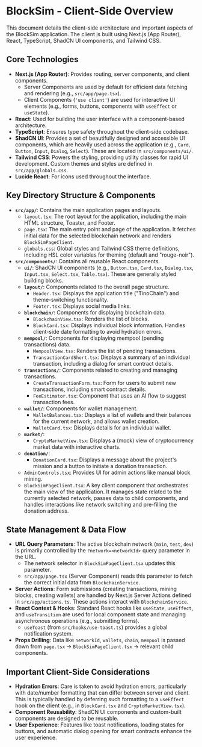 # BlockSim - Client-Side Overview

This document details the client-side architecture and important aspects of the BlockSim application. The client is built using Next.js (App Router), React, TypeScript, ShadCN UI components, and Tailwind CSS.

## Core Technologies

*   **Next.js (App Router)**: Provides routing, server components, and client components.
    *   Server Components are used by default for efficient data fetching and rendering (e.g., `src/app/page.tsx`).
    *   Client Components (`'use client'`) are used for interactive UI elements (e.g., forms, buttons, components with `useEffect` or `useState`).
*   **React**: Used for building the user interface with a component-based architecture.
*   **TypeScript**: Ensures type safety throughout the client-side codebase.
*   **ShadCN UI**: Provides a set of beautifully designed and accessible UI components, which are heavily used across the application (e.g., `Card`, `Button`, `Input`, `Dialog`, `Select`). These are located in `src/components/ui/`.
*   **Tailwind CSS**: Powers the styling, providing utility classes for rapid UI development. Custom themes and styles are defined in `src/app/globals.css`.
*   **Lucide React**: For icons used throughout the interface.

## Key Directory Structure & Components

*   **`src/app/`**: Contains the main application pages and layouts.
    *   `layout.tsx`: The root layout for the application, including the main HTML structure, Toaster, and Footer.
    *   `page.tsx`: The main entry point and page of the application. It fetches initial data for the selected blockchain network and renders `BlockSimPageClient`.
    *   `globals.css`: Global styles and Tailwind CSS theme definitions, including HSL color variables for theming (default and "rouge-noir").
*   **`src/components/`**: Contains all reusable React components.
    *   **`ui/`**: ShadCN UI components (e.g., `Button.tsx`, `Card.tsx`, `Dialog.tsx`, `Input.tsx`, `Select.tsx`, `Table.tsx`). These are generally styled building blocks.
    *   **`layout/`**: Components related to the overall page structure.
        *   `Header.tsx`: Displays the application title ("TinoChain") and theme-switching functionality.
        *   `Footer.tsx`: Displays social media links.
    *   **`blockchain/`**: Components for displaying blockchain data.
        *   `BlockchainView.tsx`: Renders the list of blocks.
        *   `BlockCard.tsx`: Displays individual block information. Handles client-side date formatting to avoid hydration errors.
    *   **`mempool/`**: Components for displaying mempool (pending transactions) data.
        *   `MempoolView.tsx`: Renders the list of pending transactions.
        *   `TransactionCardShort.tsx`: Displays a summary of an individual transaction, including a dialog for smart contract details.
    *   **`transactions/`**: Components related to creating and managing transactions.
        *   `CreateTransactionForm.tsx`: Form for users to submit new transactions, including smart contract details.
        *   `FeeEstimator.tsx`: Component that uses an AI flow to suggest transaction fees.
    *   **`wallet/`**: Components for wallet management.
        *   `WalletBalances.tsx`: Displays a list of wallets and their balances for the current network, and allows wallet creation.
        *   `WalletCard.tsx`: Displays details for an individual wallet.
    *   **`market/`**:
        *   `CryptoMarketView.tsx`: Displays a (mock) view of cryptocurrency market data with interactive charts.
    *   **`donation/`**:
        *   `DonationCard.tsx`: Displays a message about the project's mission and a button to initiate a donation transaction.
    *   `AdminControls.tsx`: Provides UI for admin actions like manual block mining.
    *   `BlockSimPageClient.tsx`: A key client component that orchestrates the main view of the application. It manages state related to the currently selected network, passes data to child components, and handles interactions like network switching and pre-filling the donation address.

## State Management & Data Flow

*   **URL Query Parameters**: The active blockchain network (`main`, `test`, `dev`) is primarily controlled by the `?network=<networkId>` query parameter in the URL.
    *   The network selector in `BlockSimPageClient.tsx` updates this parameter.
    *   `src/app/page.tsx` (Server Component) reads this parameter to fetch the correct initial data from `BlockchainService`.
*   **Server Actions**: Form submissions (creating transactions, mining blocks, creating wallets) are handled by Next.js Server Actions defined in `src/app/actions.ts`. These actions interact with `BlockchainService`.
*   **React Context & Hooks**: Standard React hooks like `useState`, `useEffect`, and `useTransition` are used for local component state and managing asynchronous operations (e.g., submitting forms).
    *   `useToast` (from `src/hooks/use-toast.ts`) provides a global notification system.
*   **Props Drilling**: Data like `networkId`, `wallets`, `chain`, `mempool` is passed down from `page.tsx` -> `BlockSimPageClient.tsx` -> relevant child components.

## Important Client-Side Considerations

*   **Hydration Errors**: Care is taken to avoid hydration errors, particularly with date/number formatting that can differ between server and client. This is typically handled by deferring such formatting to a `useEffect` hook on the client (e.g., in `BlockCard.tsx` and `CryptoMarketView.tsx`).
*   **Component Reusability**: ShadCN UI components and custom-built components are designed to be reusable.
*   **User Experience**: Features like toast notifications, loading states for buttons, and automatic dialog opening for smart contracts enhance the user experience.
